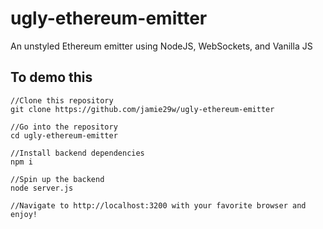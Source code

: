 # ugly-ethereum-emitter
An unstyled Ethereum emitter using NodeJS, WebSockets, and Vanilla JS

## To demo this
```
//Clone this repository
git clone https://github.com/jamie29w/ugly-ethereum-emitter

//Go into the repository
cd ugly-ethereum-emitter

//Install backend dependencies
npm i

//Spin up the backend
node server.js

//Navigate to http://localhost:3200 with your favorite browser and enjoy!
```
